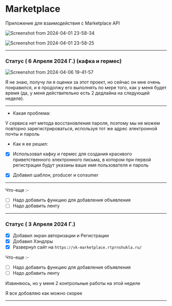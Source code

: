 # Marketplace


Приложение для взаимодействия с Marketplace API

![Screenshot from 2024-04-01 23-58-34](https://github.com/shuklarituparn/Marketplace-Application/assets/66947051/5f09a648-8886-4cfc-8a22-b7243f4fc4d2)

![Screenshot from 2024-04-01 23-58-25](https://github.com/shuklarituparn/Marketplace-Application/assets/66947051/2aae072f-3a03-43cb-9ad1-34df504e0b5f)


---

### Статус ( 6 Апреля 2024 Г.) (кафка и гермес)

![Screenshot from 2024-04-06 19-41-57](https://github.com/shuklarituparn/Kafka-Tutorial/assets/66947051/a1003601-7471-456f-92c5-1de499f07c09)


Я не знаю, получу ли я оценки за этот проект, но сейчас он мне очень понравился,
и я продолжу его выполнять по мере того, как у меня будет время 
(да, у меня действительно есть 2 дедлайна на следующей неделе).

---
- Какая проблема: 

У сервиса нет метода восстановления пароля, поэтому мы не можем повторно зарегистрироваться, используя тот же адрес электронной почты и пароль

- Как я ее решил:

 
- [x] Использовал кафку и гермес для создания красивого приветственного электронного письма, в котором при первой регистрации будут указаны ваше имя пользователя и пароль
 

- [x] Добавил шаблон, producer и consumer

---

Что-еще :-
- [ ] Надо добавить функцию для добавления объявления
- [ ] Надо добавить ленту

--- 

### Статус ( 3 Апреля 2024 Г.)

- [x] Добавил экран авторизации и Регистрации
- [x] Добавил Хэндлры
- [x] Развернул сайт на `https://vk-marketplace.rtprnshukla.ru/`

Что-еще :-
- [ ] Надо добавить функцию для добавления объявления
- [ ] Надо добавить ленту

Извиняюсь, но у меня 2 контрольные работы на этой неделе

Я все добовляю как можно скорее



---
